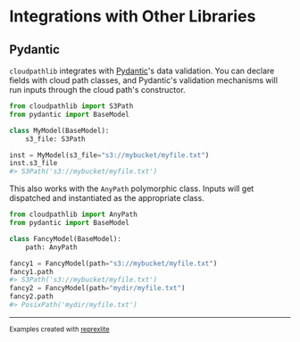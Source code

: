 # Integrations with Other Libraries

## Pydantic

`cloudpathlib` integrates with [Pydantic](https://pydantic-docs.helpmanual.io/)'s data validation. You can declare fields with cloud path classes, and Pydantic's validation mechanisms will run inputs through the cloud path's constructor.

```python
from cloudpathlib import S3Path
from pydantic import BaseModel

class MyModel(BaseModel):
    s3_file: S3Path

inst = MyModel(s3_file="s3://mybucket/myfile.txt")
inst.s3_file
#> S3Path('s3://mybucket/myfile.txt')
```

This also works with the `AnyPath` polymorphic class. Inputs will get dispatched and instantiated as the appropriate class.

```python
from cloudpathlib import AnyPath
from pydantic import BaseModel

class FancyModel(BaseModel):
    path: AnyPath

fancy1 = FancyModel(path="s3://mybucket/myfile.txt")
fancy1.path
#> S3Path('s3://mybucket/myfile.txt')
fancy2 = FancyModel(path="mydir/myfile.txt")
fancy2.path
#> PosixPath('mydir/myfile.txt')
```

---
<sup>Examples created with [reprexlite](https://github.com/jayqi/reprexlite)</sup>
